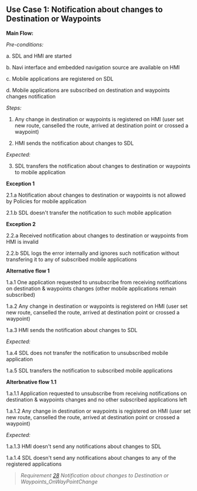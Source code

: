 ## Use Case 1: Notification about changes to Destination or Waypoints

**Main Flow:**

_Pre-conditions:_

a. SDL and HMI are started

b. Navi interface and embedded navigation source are available on HMI

c. Mobile applications are registered on SDL

d. Mobile applications are subscribed on destination and waypoints changes notification

_Steps:_

1. Any change in destination or waypoints is registered on HMI (user set new route, canselled the route, arrived at destination point or crossed a waypoint)

2. HMI sends the notification about changes to SDL

_Expected:_

3. SDL transfers the notification about changes to destination or waypoints to mobile application

**Exception 1**

2.1.a Notification about changes to destination or waypoints is not allowed by Policies for mobile application

2.1.b SDL doesn't transfer the notification to such mobile application

**Exception 2**

2.2.a Received notification about changes to destination or waypoints from HMI is invalid

2.2.b SDL logs the error internally and ignores such notification without transfering it to any of subscribed mobile applications

**Alternative flow 1**

1.a.1 One application requested to unsubscribe from receiving notifications on destination & waypoints changes (other mobile applications remain subscribed)

1.a.2 Any change in destination or waypoints is registered on HMI (user set new route, canselled the route, arrived at destination point or crossed a waypoint)

1.a.3 HMI sends the notification about changes to SDL

_Expected:_

1.a.4 SDL does not transfer the notification to unsubscribed mobile application

1.a.5 SDL transfers the notification to subscribed mobile applications

**Alterbnative flow 1.1**

1.a.1.1 Application requested to unsubscribe from receiving notifications on destination & waypoints changes and no other subscribed applications left

1.a.1.2 Any change in destination or waypoints is registered on HMI (user set new route, canselled the route, arrived at destination point or crossed a waypoint)

_Expected:_

1.a.1.3 HMI doesn't send any notifications about changes to SDL

1.a.1.4 SDL doesn't send any notifications about changes to any of the registered applications

> _Requirement [28](https://github.com/smartdevicelink/sdl_requirements/issues/28) Notification about changes to Destination or Waypoints_OnWayPointChange_
